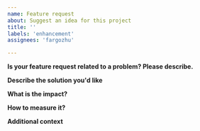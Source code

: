 ```yaml
---
name: Feature request
about: Suggest an idea for this project
title: ''
labels: 'enhancement'
assignees: 'fargozhu'

---
```


**Is your feature request related to a problem? Please describe.**
<!--- A clear and concise description of what the problem is. Ex. I'm always frustrated when [...] -->

**Describe the solution you'd like**
<!--- A clear and concise description of what you want to happen. -->

**What is the impact?**
<!--- Describe the impact of the new feature on the product overall. The idea is to uncover potential dependencies, work ongoing by other teams or any other potential activity. -->

**How to measure it?**
<!--- Some metrics must be defined so the product team can evaluate the impact (success or not) of the new feature  -->

**Additional context**
<!--- Add any other context or screenshots about the feature request here. -->
